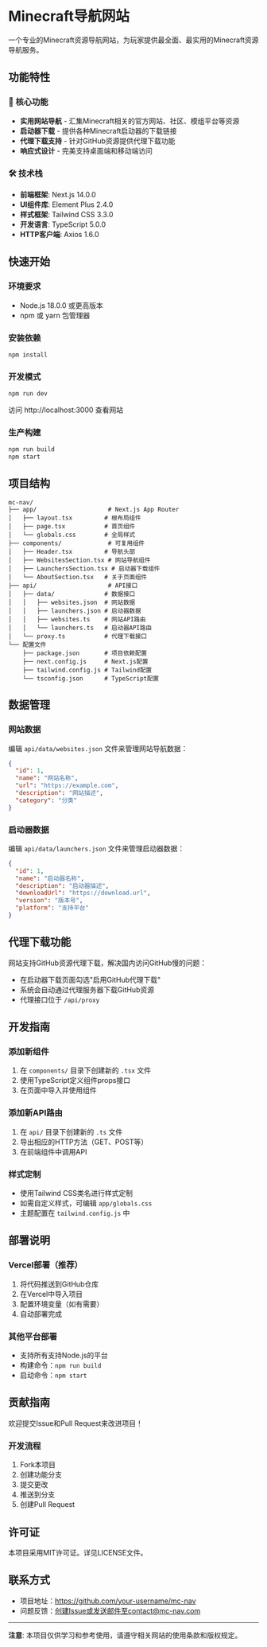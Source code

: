 # Minecraft导航网站

一个专业的Minecraft资源导航网站，为玩家提供最全面、最实用的Minecraft资源导航服务。

## 功能特性

### 🎯 核心功能
- **实用网站导航** - 汇集Minecraft相关的官方网站、社区、模组平台等资源
- **启动器下载** - 提供各种Minecraft启动器的下载链接
- **代理下载支持** - 针对GitHub资源提供代理下载功能
- **响应式设计** - 完美支持桌面端和移动端访问

### 🛠 技术栈
- **前端框架**: Next.js 14.0.0
- **UI组件库**: Element Plus 2.4.0
- **样式框架**: Tailwind CSS 3.3.0
- **开发语言**: TypeScript 5.0.0
- **HTTP客户端**: Axios 1.6.0

## 快速开始

### 环境要求
- Node.js 18.0.0 或更高版本
- npm 或 yarn 包管理器

### 安装依赖
```bash
npm install
```

### 开发模式
```bash
npm run dev
```
访问 http://localhost:3000 查看网站

### 生产构建
```bash
npm run build
npm start
```

## 项目结构

```
mc-nav/
├── app/                    # Next.js App Router
│   ├── layout.tsx         # 根布局组件
│   ├── page.tsx           # 首页组件
│   └── globals.css        # 全局样式
├── components/             # 可复用组件
│   ├── Header.tsx         # 导航头部
│   ├── WebsitesSection.tsx # 网站导航组件
│   ├── LaunchersSection.tsx # 启动器下载组件
│   └── AboutSection.tsx   # 关于页面组件
├── api/                    # API接口
│   ├── data/              # 数据接口
│   │   ├── websites.json  # 网站数据
│   │   ├── launchers.json # 启动器数据
│   │   ├── websites.ts    # 网站API路由
│   │   └── launchers.ts   # 启动器API路由
│   └── proxy.ts           # 代理下载接口
└── 配置文件
    ├── package.json       # 项目依赖配置
    ├── next.config.js     # Next.js配置
    ├── tailwind.config.js # Tailwind配置
    └── tsconfig.json      # TypeScript配置
```

## 数据管理

### 网站数据
编辑 `api/data/websites.json` 文件来管理网站导航数据：

```json
{
  "id": 1,
  "name": "网站名称",
  "url": "https://example.com",
  "description": "网站描述",
  "category": "分类"
}
```

### 启动器数据
编辑 `api/data/launchers.json` 文件来管理启动器数据：

```json
{
  "id": 1,
  "name": "启动器名称",
  "description": "启动器描述",
  "downloadUrl": "https://download.url",
  "version": "版本号",
  "platform": "支持平台"
}
```

## 代理下载功能

网站支持GitHub资源代理下载，解决国内访问GitHub慢的问题：

- 在启动器下载页面勾选"启用GitHub代理下载"
- 系统会自动通过代理服务器下载GitHub资源
- 代理接口位于 `/api/proxy`

## 开发指南

### 添加新组件
1. 在 `components/` 目录下创建新的 `.tsx` 文件
2. 使用TypeScript定义组件props接口
3. 在页面中导入并使用组件

### 添加新API路由
1. 在 `api/` 目录下创建新的 `.ts` 文件
2. 导出相应的HTTP方法（GET、POST等）
3. 在前端组件中调用API

### 样式定制
- 使用Tailwind CSS类名进行样式定制
- 如需自定义样式，可编辑 `app/globals.css`
- 主题配置在 `tailwind.config.js` 中

## 部署说明

### Vercel部署（推荐）
1. 将代码推送到GitHub仓库
2. 在Vercel中导入项目
3. 配置环境变量（如有需要）
4. 自动部署完成

### 其他平台部署
- 支持所有支持Node.js的平台
- 构建命令：`npm run build`
- 启动命令：`npm start`

## 贡献指南

欢迎提交Issue和Pull Request来改进项目！

### 开发流程
1. Fork本项目
2. 创建功能分支
3. 提交更改
4. 推送到分支
5. 创建Pull Request

## 许可证

本项目采用MIT许可证。详见LICENSE文件。

## 联系方式

- 项目地址：https://github.com/your-username/mc-nav
- 问题反馈：创建Issue或发送邮件至contact@mc-nav.com

---

**注意**: 本项目仅供学习和参考使用，请遵守相关网站的使用条款和版权规定。